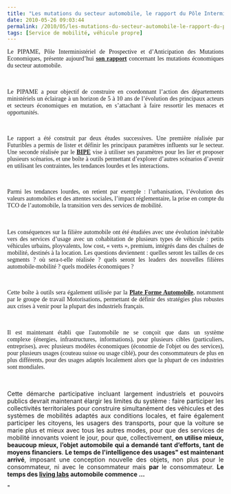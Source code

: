```yaml
---
title: "Les mutations du secteur automobile, le rapport du Pôle Interministériel de Prospective"
date: 2010-05-26 09:03:44
permalink: /2010/05/les-mutations-du-secteur-automobile-le-rapport-du-pole-interministeriel-de-prospective.html
tags: [Service de mobilité, véhicule propre]
---
```


<p align="justify" class="MsoNormal"><span style="font-family: Times New Roman">Le PIPAME, Pôle Interministériel de Prospective et d’Anticipation des Mutations Economiques, présente aujourd’hui </span><a href="http://www.industrie.gouv.fr/p3e/etudes/automobile/automobile.php"><span style="font-family: Times New Roman"><strong>son rapport</strong></span></a><span style="font-family: Times New Roman"> concernant les mutations économiques du secteur automobile.</span></p> <p align="justify" class="MsoNormal"><span style="font-family: Times New Roman"></span> </p> <p align="justify" class="MsoNormal"><span style="font-family: Times New Roman">Le PIPAME a pour objectif de construire en coordonnant l’action des départements ministériels un éclairage à un horizon de 5 à 10 ans de l’évolution des principaux acteurs et secteurs économiques en mutation, en s’attachant à faire ressortir les menaces et opportunités.</span></p> <p align="justify" class="MsoNormal"><span style="font-family: Times New Roman"> </span></p> <p align="justify" class="MsoNormal"><span style="font-family: Times New Roman">Le rapport a été construit par deux études successives. Une première réalisée par Futuribles a permis de lister et définir les principaux paramètres influents sur le secteur. Une seconde réalisée par le <strong><a href="http://www.bipe.fr" target="_blank">BIPE</a></strong> vise à utiliser ses paramètres pour les lier et proposer plusieurs scénarios, et une boîte à outils permettant d’explorer d’autres scénarios d’avenir en utilisant les contraintes, les tendances lourdes et les interactions.</span></p> <p align="justify" class="MsoNormal"><span style="font-family: Times New Roman"> </span></p> <p align="justify" class="MsoNormal"><span style="font-family: Times New Roman">Parmi les tendances lourdes, on retient par exemple : l’urbanisation, l’évolution des valeurs automobiles et des attentes sociales, l’impact réglementaire, la prise en compte du TCO de l’automobile, la transition vers des services de mobilité.</span></p> <p align="justify" class="MsoNormal"><font face="Times New Roman" size="3">  </font></p>  <!--more-->  <p align="justify" class="MsoNormal"><span style="font-family: Times New Roman">Les conséquences sur la filière automobile ont été étudiées avec une évolution inévitable vers des services d’usage avec un cohabitation de plusieurs types de véhicule : petits véhicules urbains, ployvalents, low cost, « verts », premium, intégrés dans des chaînes de mobilité, destinés à la location. Les questions deviennent : quelles seront les tailles de ces segments ? où sera-t-elle réalisée ? quels seront les leaders des nouvelles filières automobile-mobilité ? quels modèles économiques ?</span></p> <p align="justify" class="MsoNormal"><span style="font-family: Times New Roman"> </span></p> <p align="justify" class="MsoNormal"><span style="font-family: Times New Roman">Cette boîte à outils sera également utilisée par la </span><a href="https://www.pfa-auto.fr/"><span style="font-family: Times New Roman"><strong>Plate Forme Automobile</strong></span></a><span style="font-family: Times New Roman">, notamment par le groupe de travail Motorisations, permettant de définir des stratégies plus robustes aux crises à venir pour la plupart des industriels français.</span></p> <p align="justify" class="MsoNormal"><span style="font-family: Times New Roman"></span> </p> <p align="justify" class="MsoNormal"><span style="font-family: Times New Roman">Il est maintenant établi que l'automobile ne se conçoit que dans un système complexe (énergies, infrastructures, informations), pour plusieurs cibles (particuliers, entreprises), avec plusieurs modèles économiques (économie de l'objet ou des services), pour plusieurs usages (couteau suisse ou usage ciblé), pour des consommateurs de plus en plus différents, pour des usages adaptés localement alors que la plupart de ces industries sont mondiales.</span></p> <p align="justify" class="MsoNormal"><span></span> </p> <p align="justify" class="MsoNormal"><span>Cette démarche participative incluant largement industriels et pouvoirs publics devrait maintenant élargir les limites du système : faire participer les collectivités territoriales pour construire simultanément des véhicules et des systèmes de mobilités adaptés aux conditions locales, et faire également participer les citoyens, les usagers des transports, pour que la voiture se marie plus et mieux avec tous les autres modes, pour que des services de mobilité innovants voient le jour, pour que, collectivement, <strong>on utilise mieux, beaucoup mieux, l’objet automobile qui a demandé tant d’efforts, tant de moyens financiers</strong>. <strong>Le temps de l'intelligence des usages" est maintenant arrivé</strong>, imposant une conception nouvelle des objets, non plus pour le consommateur, ni avec le consommateur mais <strong>par</strong> le consommateur. <strong>Le temps des <a href="https://gabrielplassat.github.io/transportsdufutur/2010/04/du-serious-game-a-la-ville-laboratoire-puis-a-la-ville-living-lab.html"" target=""_blank"">living labs</a> automobile commence ...</strong></span></p>"
